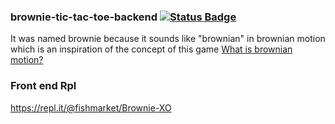 ### brownie-tic-tac-toe-backend [![Status Badge](https://img.shields.io/website-up-down-green-red/http/206.189.17.127:4001%2FgameApi%2Fxo%2Fv1%2FgetHealth.svg?label=service)](http://206.189.17.127:4001/gameApi/xo/v1/getHealth)
It was named brownie because it sounds like "brownian" in brownian motion which is an inspiration of the concept of this game
[What is brownian motion?](https://p5js.org/examples/simulate-brownian-motion.html)

### Front end Rpl
https://repl.it/@fishmarket/Brownie-XO
